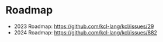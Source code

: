 # Roadmap

+ 2023 Roadmap: https://github.com/kcl-lang/kcl/issues/29
+ 2024 Roadmap: https://github.com/kcl-lang/kcl/issues/882
